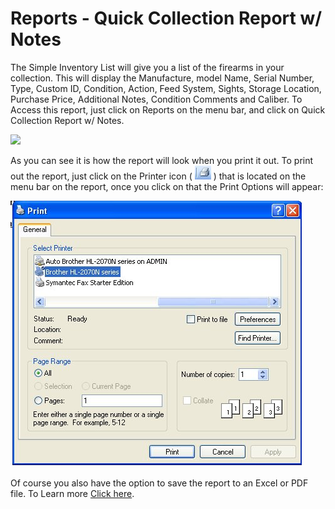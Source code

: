 # Reports - Quick Collection Report w/ Notes

The Simple Inventory List will give you a list of the firearms in your collection.   This will display the Manufacture, model Name, Serial Number, Type, Custom ID, Condition, Action, Feed System, Sights, Storage Location, Purchase Price, Additional Notes, Condition Comments and Caliber.   To Access this report, just click on Reports on the menu bar, and click on Quick Collection Report w/ Notes.

![](images/images/Quick_Inventory_Collection_w_Notes.jpg)

As you can see it is how the report will look when you print it out.  To print out the report, just click on the Printer icon ( ![](images/Report_PrintIcon.jpg) ) that is located on the menu bar on the report, once you click on that the Print Options will appear:

![](images/Report_PrintOptions.jpg)

Of course you also have the option to save the report to an Excel or PDF file.  To Learn more [Click here](exporting_reports_to_file.md).




